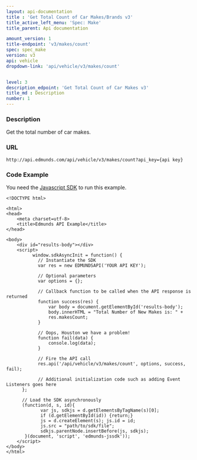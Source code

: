 ```yaml
---
layout: api-documentation
title : 'Get Total Count of Car Makes/Brands v3'
title_active_left_menu: 'Spec: Make'
title_parent: Api documentation

amount_version: 1
title-endpoint: 'v3/makes/count'
spec: spec_make
version: v3
api: vehicle
dropdown-link: 'api/vehicle/v3/makes/count'


level: 3
description_edpoint: 'Get Total Count of Car Makes v3'
title_md : Description
number: 1
---
```


### Description

Get the total number of car makes.

### URL

    http://api.edmunds.com/api/vehicle/v3/makes/count?api_key={api key}
    
### Code Example

You need the [Javascript SDK](https://github.com/EdmundsAPI/edmunds-javascript-sdk) to run this example.

    <!DOCTYPE html>

    <html>
    <head>
        <meta charset=utf-8>
        <title>Edmunds API Example</title>
    </head>

    <body>
        <div id="results-body"></div>
        <script>
              window.sdkAsyncInit = function() {
                // Instantiate the SDK
                var res = new EDMUNDSAPI('YOUR API KEY');

                // Optional parameters
                var options = {};

                // Callback function to be called when the API response is returned
                function success(res) {
                    var body = document.getElementById('results-body');
                    body.innerHTML = "Total Number of New Makes is: " + 
                    res.makesCount;
                }

                // Oops, Houston we have a problem!
                function fail(data) {
                    console.log(data);
                }

                // Fire the API call
                res.api('/api/vehicle/v3/makes/count', options, success, fail);

                // Additional initialization code such as adding Event Listeners goes here
          };

          // Load the SDK asynchronously
          (function(d, s, id){
                 var js, sdkjs = d.getElementsByTagName(s)[0];
                 if (d.getElementById(id)) {return;}
                 js = d.createElement(s); js.id = id;
                 js.src = "path/to/sdk/file";
                 sdkjs.parentNode.insertBefore(js, sdkjs);
           }(document, 'script', 'edmunds-jssdk'));
        </script>
    </body>
    </html>